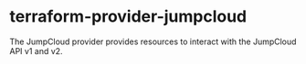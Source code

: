 # terraform-provider-jumpcloud
The JumpCloud provider provides resources to interact with the JumpCloud API v1 and v2.

